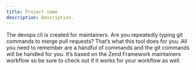 ```yaml
---
title: Project name
description: Description.
---
```


The devops cli is created for maintainers. Are you repeatedly typing git commands to merge pull requests? That’s what this tool does for you. All you need to remember are a handful of commands and the git commands will be handled for you. It’s based on the Zend Framework maintainers workflow so be sure to check out if it works for your workflow as well.
